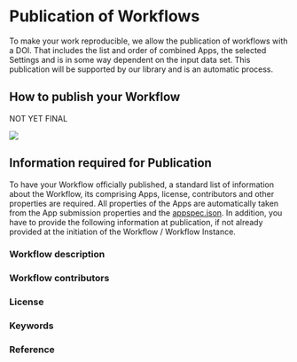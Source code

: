# Publication of Workflows

To make your work reproducible, we allow the publication of workflows with a DOI. That includes the list and order of combined Apps, the selected Settings and is in some way dependent on the input data set. This publication will be supported by our library and is an automatic process.

## How to publish your Workflow
NOT YET FINAL

![](../files/Workflow_export.png)


## Information required for Publication
To have your Workflow officially published, a standard list of information about the Workflow, its comprising Apps, license, contributors and other properties are required. All properties of the Apps are automatically taken from the App submission properties and the [appspec.json](appspec.md). In addition, you have to provide the following information at publication, if not already provided at the initiation of the Workflow / Workflow Instance.

### Workflow description

### Workflow contributors

### License

### Keywords

### Reference


